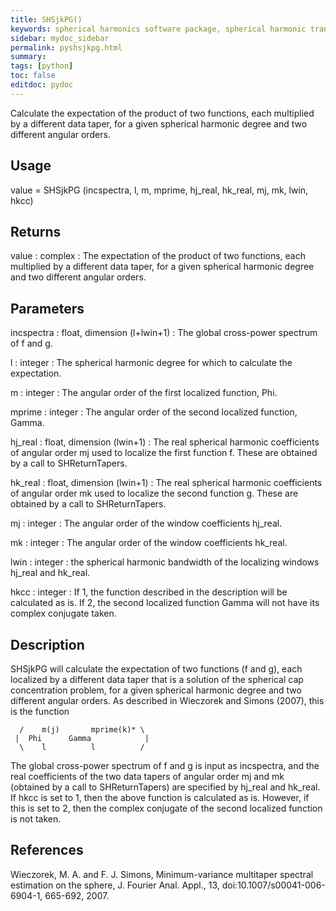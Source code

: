 ```yaml
---
title: SHSjkPG()
keywords: spherical harmonics software package, spherical harmonic transform, legendre functions, multitaper spectral analysis, Python, gravity, magnetic field
sidebar: mydoc_sidebar
permalink: pyshsjkpg.html
summary:
tags: [python]
toc: false
editdoc: pydoc
---
```


Calculate the expectation of the product of two functions, each multiplied by a different data taper, for a given spherical harmonic degree and two different angular orders.

## Usage

value = SHSjkPG (incspectra, l, m, mprime, hj_real, hk_real, mj, mk, lwin, hkcc)

## Returns

value : complex
:   The expectation of the product of two functions, each multiplied by a different data taper, for a given spherical harmonic degree and two different angular orders.

## Parameters

incspectra : float, dimension (l+lwin+1)
:   The global cross-power spectrum of f and g.

l : integer
:   The spherical harmonic degree for which to calculate the expectation.

m :  integer
:   The angular order of the first localized function, Phi.

mprime : integer
:   The angular order of the second localized function, Gamma.

hj_real : float, dimension (lwin+1)
:   The real spherical harmonic coefficients of angular order mj used to localize the first function f. These are obtained by a call to SHReturnTapers.

hk_real : float, dimension (lwin+1)
:   The real spherical harmonic coefficients of angular order mk used to localize the second function g. These are obtained by a call to SHReturnTapers.

mj : integer
:   The angular order of the window coefficients hj_real.

mk : integer
:   The angular order of the window coefficients hk_real.

lwin : integer
:   the spherical harmonic bandwidth of the localizing windows hj_real and hk_real.

hkcc : integer
:   If 1, the function described in the description will be calculated as is. If 2, the second localized function Gamma will not have its complex conjugate taken.

## Description

SHSjkPG will calculate the expectation of two functions (f and g), each localized by a different data taper that is a solution of the spherical cap concentration problem, for a given spherical harmonic degree and two different angular orders. As described in Wieczorek and Simons (2007), this is the function

      /    m(j)       mprime(k)* \
     |  Phi      Gamma            |
      \    l          l          /

The global cross-power spectrum of f and g is input as incspectra, and the real coefficients of the two data tapers of angular order mj and mk (obtained by a call to SHReturnTapers) are specified by hj_real and hk_real. If hkcc is set to 1, then the above function is calculated as is. However, if this is set to 2, then the complex conjugate of the second localized function is not taken.

## References

Wieczorek, M. A. and F. J. Simons, Minimum-variance multitaper spectral estimation on the sphere, J. Fourier Anal. Appl., 13, doi:10.1007/s00041-006-6904-1, 665-692, 2007.
